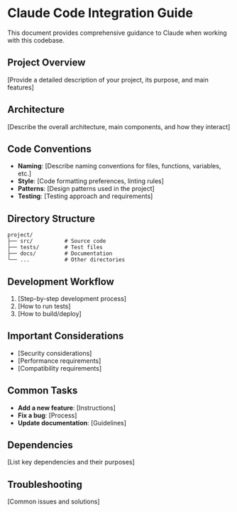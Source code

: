 # Claude Code Integration Guide

This document provides comprehensive guidance to Claude when working with this codebase.

## Project Overview
[Provide a detailed description of your project, its purpose, and main features]

## Architecture
[Describe the overall architecture, main components, and how they interact]

## Code Conventions
- **Naming**: [Describe naming conventions for files, functions, variables, etc.]
- **Style**: [Code formatting preferences, linting rules]
- **Patterns**: [Design patterns used in the project]
- **Testing**: [Testing approach and requirements]

## Directory Structure
```
project/
├── src/          # Source code
├── tests/        # Test files
├── docs/         # Documentation
└── ...           # Other directories
```

## Development Workflow
1. [Step-by-step development process]
2. [How to run tests]
3. [How to build/deploy]

## Important Considerations
- [Security considerations]
- [Performance requirements]
- [Compatibility requirements]

## Common Tasks
- **Add a new feature**: [Instructions]
- **Fix a bug**: [Process]
- **Update documentation**: [Guidelines]

## Dependencies
[List key dependencies and their purposes]

## Troubleshooting
[Common issues and solutions]
